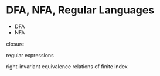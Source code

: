 # DFA, NFA, Regular Languages

- DFA
- NFA

closure

regular expressions

right-invariant equivalence relations of finite index